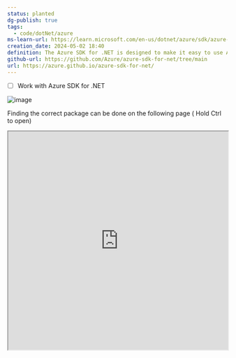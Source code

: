 ```yaml
---
status: planted
dg-publish: true
tags:
  - code/dotNet/azure
ms-learn-url: https://learn.microsoft.com/en-us/dotnet/azure/sdk/azure-sdk-for-dotnet
creation_date: 2024-05-02 18:40
definition: The Azure SDK for .NET is designed to make it easy to use Azure services from your .NET applications.
github-url: https://github.com/Azure/azure-sdk-for-net/tree/main
url: https://azure.github.io/azure-sdk-for-net/
---
```

- [ ] Work with Azure SDK for .NET

![image](https://filedn.eu/lLCDT28fW4ahdtipln72iIF/public-vault-media/images/azure-sdk-for-dotnet-overview.png)

Finding the correct package can be done on the following page ( Hold Ctrl to open)

<iframe  src="https://learn.microsoft.com/en-us/dotnet/azure/sdk/packages#libraries-using-azurecore" style="width:100%;height:500px;"></iframe>
